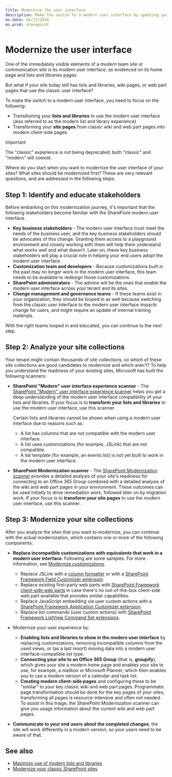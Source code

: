 ```yaml
---
title: Modernize the user interface
description: Make the switch to a modern user interface by updating your SharePoint lists and libraries and site pages.
ms.date: 04/17/2018
ms.prod: sharepoint
---
```


# Modernize the user interface

One of the immediately visible elements of a modern team site or communication site is its modern user interface, as evidenced on its home page and lists and libraries pages. 

But what if your site today still has lists and libraries, wiki pages, or web part pages that use the classic user interface?

To make the switch to a modern user interface, you need to focus on the following:
 
- Transitioning your **lists and libraries** to use the modern user interface (also referred to as the modern list and library experience)
- Transforming your **site pages** from classic wiki and web part pages into modern client-side pages

> [!IMPORTANT]
> The "classic" experience is not being deprecated; both "classic" and "modern" will coexist.

Where do you start when you want to modernize the user interface of your sites? What sites should be modernized first? These are very relevant questions, and are addressed in the following steps.

## Step 1: Identify and educate stakeholders

Before embarking on this modernization journey, it's important that the following stakeholders become familiar with the SharePoint modern user interface.

- **Key business stakeholders** - The modern user interface must meet the needs of the business user, and the key business stakeholders should be advocates of this change. Granting them access to a playground environment and closely working with them will help them understand what works well and what doesn't. Later on, these key business stakeholders will play a crucial role in helping your end users adopt the modern user interface.
- **Customization team and developers** - Because customizations built in the past may no longer work in the modern user interface, this team needs to be available to redesign those customizations.
- **SharePoint administrators** -  The admins will be the ones that enable the modern user interface across your tenant and its sites.
- **Change management and governance teams** - If these teams exist in your organization, they should be looped in as well because switching from the classic user interface to the modern user interface impacts change for users, and might require an update of internal training materials.

With the right teams looped in and educated, you can continue to the next step.

## Step 2: Analyze your site collections

Your tenant might contain thousands of site collections, so which of these site collections are good candidates to modernize and which aren't? To help you understand the readiness of your existing sites, Microsoft has built the following scanners:

- **SharePoint "Modern" user interface experience scanner** - The [SharePoint "Modern" user interface experience scanner](https://github.com/SharePoint/PnP-Tools/tree/master/Solutions/SharePoint.UIExperience.Scanner) helps you get a deep understanding of the modern user interface compatibility of your lists and libraries. If your focus is to **transform your lists and libraries** to use the modern user interface, use this scanner. 

  Certain lists and libraries cannot be shown when using a modern user interface due to reasons such as:

  - A list has columns that are not compatible with the modern user interface.
  - A list uses customizations (for example, JSLink) that are not compatible.
  - A list template (for example, an events list) is not yet built to work in the modern user interface.

- **SharePoint Modernization scanner** - The [SharePoint Modernization scanner](https://github.com/SharePoint/PnP-Tools/tree/master/Solutions/SharePoint.Modernization) provides a detailed analysis of your site's readiness for connecting to an Office 365 Group combined with a detailed analysis of the wiki and web part pages in your environment. These outcomes can be used initially to drive remediation work, followed later on by migration work. If your focus is to **transform your site pages** to use the modern user interface, use this scanner.

## Step 3: Modernize your site collections

After you analyze the sites that you want to modernize, you can continue with the actual modernization, which contains one or more of the following components:

- **Replace incompatible customizations with equivalents that work in a modern user interface**. Following are some samples. For more information, see [Modernize customizations](modernize-customizations.md).

  - Replace JSLink with a [column formatter](../declarative-customization/column-formatting.md) or with a [SharePoint Framework Field Customizer extension](../spfx/extensions/get-started/building-simple-field-customizer.md).
  - Replace existing first-party web parts with [SharePoint Framework client-side web parts](../spfx/web-parts/overview-client-side-web-parts.md) in case there's no out-of-the-box client-side web part available that provides similar capabilities.
  - Replace JavaScript embedding via user custom actions with a [SharePoint Framework Application Customizer extension](../spfx/extensions/get-started/build-a-hello-world-extension.md).
  - Replace list commands (user custom actions) with [SharePoint Framework ListView Command Set extensions](../spfx/extensions/get-started/building-simple-cmdset-with-dialog-api.md).

- Modernize your user experience by:

  - **Enabling lists and libraries to show in the modern user interface** by replacing customizations, removing incompatible columns from the used views, or (as a last resort) moving data into a modern user interface-compatible list type.
  - **Connecting your site to an Office 365 Group** (that is, **groupify**), which gives your site a modern home page and enables your site to use, for example, a mailbox or Microsoft Planner, which then enables you to use a modern version of a calendar and task list.
  - **Creating modern client-side pages** and configuring these to be "similar" to your key classic wiki and web part pages. Programmatic page transformation should be done for the key pages of your sites; transforming all pages is resource-intensive and often not needed. To assist in this triage, the SharePoint Modernization scanner can give you usage information about the current wiki and web part pages.

- **Communicate to your end users about the completed changes**; the site will work differently in a modern version, so your users need to be aware of that.

## See also

- [Maximize use of modern lists and libraries](modernize-userinterface-lists-and-libraries.md)
- [Modernize your classic SharePoint sites](modernize-classic-sites.md)
<!-- [Transform classic pages to modern client-side pages](modernize-userinterface-site-pages.md)-->

